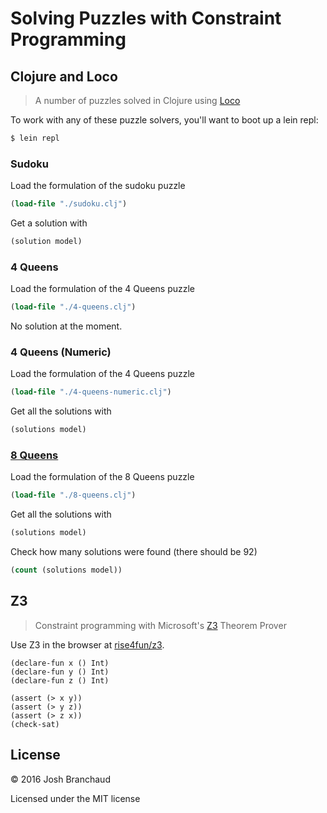 # Solving Puzzles with Constraint Programming

## Clojure and Loco

> A number of puzzles solved in Clojure using
[Loco](https://github.com/aengelberg/loco)

To work with any of these puzzle solvers, you'll want to boot up a lein
repl:

```bash
$ lein repl
```

### Sudoku

Load the formulation of the sudoku puzzle

```clojure
(load-file "./sudoku.clj")
```

Get a solution with

```clojure
(solution model)
```

### 4 Queens

Load the formulation of the 4 Queens puzzle

```clojure
(load-file "./4-queens.clj")
```

No solution at the moment.

### 4 Queens (Numeric)

Load the formulation of the 4 Queens puzzle

```clojure
(load-file "./4-queens-numeric.clj")
```

Get all the solutions with

```clojure
(solutions model)
```

### [8 Queens](https://en.wikipedia.org/wiki/Eight_queens_puzzle)

Load the formulation of the 8 Queens puzzle

```clojure
(load-file "./8-queens.clj")
```

Get all the solutions with

```clojure
(solutions model)
```

Check how many solutions were found (there should be 92)

```clojure
(count (solutions model))
```

## Z3

> Constraint programming with Microsoft's [Z3](http://rise4fun.com/Z3)
> Theorem Prover

Use Z3 in the browser at [rise4fun/z3](http://rise4fun.com/Z3).

```
(declare-fun x () Int)
(declare-fun y () Int)
(declare-fun z () Int)

(assert (> x y))
(assert (> y z))
(assert (> z x))
(check-sat)
```

## License

&copy; 2016 Josh Branchaud

Licensed under the MIT license
